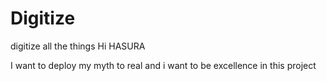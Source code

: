 # Digitize
digitize all the things
Hi HASURA
 
I want to deploy my myth to real
and i want to be excellence in this project
